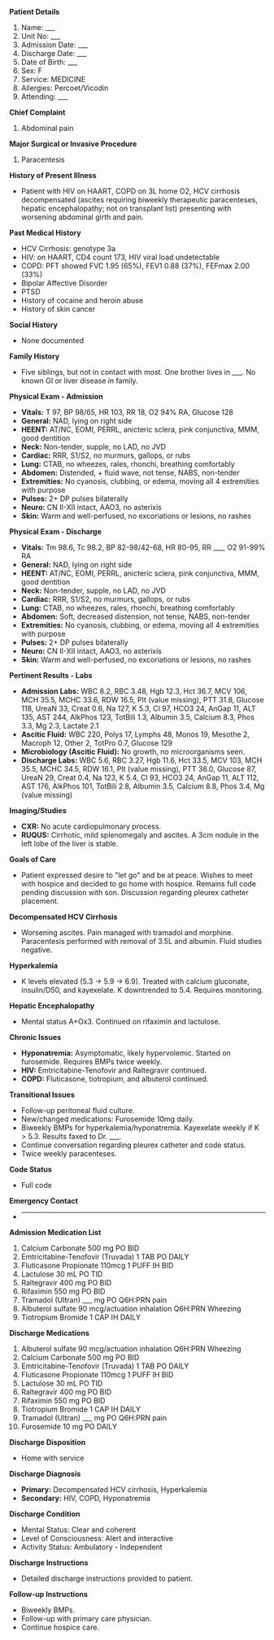 **Patient Details**

1. Name: ___
2. Unit No: ___
3. Admission Date: ___
4. Discharge Date: ___
5. Date of Birth: ___
6. Sex: F
7. Service: MEDICINE
8. Allergies: Percoet/Vicodin
9. Attending: ___

**Chief Complaint**

1. Abdominal pain

**Major Surgical or Invasive Procedure**

1. Paracentesis

**History of Present Illness**

*   Patient with HIV on HAART, COPD on 3L home O2, HCV cirrhosis decompensated (ascites requiring biweekly therapeutic paracenteses, hepatic encephalopathy; not on transplant list) presenting with worsening abdominal girth and pain.

**Past Medical History**

*   HCV Cirrhosis: genotype 3a
*   HIV: on HAART, CD4 count 173, HIV viral load undetectable
*   COPD: PFT showed FVC 1.95 (65%), FEV1 0.88 (37%), FEFmax 2.00 (33%)
*   Bipolar Affective Disorder
*   PTSD
*   History of cocaine and heroin abuse
*   History of skin cancer

**Social History**

*   None documented

**Family History**

*   Five siblings, but not in contact with most. One brother lives in ___. No known GI or liver disease in family.

**Physical Exam - Admission**

*   **Vitals:** T 97, BP 98/65, HR 103, RR 18, O2 94% RA, Glucose 128
*   **General:** NAD, lying on right side
*   **HEENT:** AT/NC, EOMI, PERRL, anicteric sclera, pink conjunctiva, MMM, good dentition
*   **Neck:** Non-tender, supple, no LAD, no JVD
*   **Cardiac:** RRR, S1/S2, no murmurs, gallops, or rubs
*   **Lung:** CTAB, no wheezes, rales, rhonchi, breathing comfortably
*   **Abdomen:** Distended, + fluid wave, not tense, NABS, non-tender
*   **Extremities:** No cyanosis, clubbing, or edema, moving all 4 extremities with purpose
*   **Pulses:** 2+ DP pulses bilaterally
*   **Neuro:** CN II-XII intact, AAO3, no asterixis
*   **Skin:** Warm and well-perfused, no excoriations or lesions, no rashes

**Physical Exam - Discharge**

*   **Vitals:** Tm 98.6, Tc 98.2, BP 82-98/42-68, HR 80-95, RR ___, O2 91-99% RA
*   **General:** NAD, lying on right side
*   **HEENT:** AT/NC, EOMI, PERRL, anicteric sclera, pink conjunctiva, MMM, good dentition
*   **Neck:** Non-tender, supple, no LAD, no JVD
*   **Cardiac:** RRR, S1/S2, no murmurs, gallops, or rubs
*   **Lung:** CTAB, no wheezes, rales, rhonchi, breathing comfortably
*   **Abdomen:** Soft, decreased distension, not tense, NABS, non-tender
*   **Extremities:** No cyanosis, clubbing, or edema, moving all 4 extremities with purpose
*   **Pulses:** 2+ DP pulses bilaterally
*   **Neuro:** CN II-XII intact, AAO3, no asterixis
*   **Skin:** Warm and well-perfused, no excoriations or lesions, no rashes

**Pertinent Results - Labs**

*   **Admission Labs:** WBC 8.2, RBC 3.48, Hgb 12.3, Hct 36.7, MCV 106, MCH 35.5, MCHC 33.6, RDW 16.5, Plt (value missing), PTT 31.8, Glucose 118, UreaN 33, Creat 0.6, Na 127, K 5.3, Cl 97, HCO3 24, AnGap 11, ALT 135, AST 244, AlkPhos 123, TotBili 1.3, Albumin 3.5, Calcium 8.3, Phos 3.3, Mg 2.3, Lactate 2.1
*   **Ascitic Fluid:** WBC 220, Polys 17, Lymphs 48, Monos 19, Mesothe 2, Macroph 12, Other 2, TotPro 0.7, Glucose 129
*   **Microbiology (Ascitic Fluid):** No growth, no microorganisms seen.
*   **Discharge Labs:** WBC 5.6, RBC 3.27, Hgb 11.6, Hct 33.5, MCV 103, MCH 35.5, MCHC 34.5, RDW 16.1, Plt (value missing), PTT 36.0, Glucose 87, UreaN 29, Creat 0.4, Na 123, K 5.4, Cl 93, HCO3 24, AnGap 11, ALT 112, AST 176, AlkPhos 101, TotBili 2.8, Albumin 3.5, Calcium 8.8, Phos 3.4, Mg (value missing)

**Imaging/Studies**

*   **CXR:** No acute cardiopulmonary process.
*   **RUQUS:** Cirrhotic, mild splenomegaly and ascites. A 3cm nodule in the left lobe of the liver is stable.

**Goals of Care**

*   Patient expressed desire to "let go" and be at peace. Wishes to meet with hospice and decided to go home with hospice. Remains full code pending discussion with son. Discussion regarding pleurex catheter placement.

**Decompensated HCV Cirrhosis**

*   Worsening ascites. Pain managed with tramadol and morphine. Paracentesis performed with removal of 3.5L and albumin. Fluid studies negative.

**Hyperkalemia**

*   K levels elevated (5.3 -> 5.9 -> 6.9). Treated with calcium gluconate, insulin/D50, and kayexelate. K downtrended to 5.4. Requires monitoring.

**Hepatic Encephalopathy**

*   Mental status A+Ox3. Continued on rifaximin and lactulose.

**Chronic Issues**

*   **Hyponatremia:** Asymptomatic, likely hypervolemic. Started on furosemide. Requires BMPs twice weekly.
*   **HIV:** Emtricitabine-Tenofovir and Raltegravir continued.
*   **COPD:** Fluticasone, tiotropium, and albuterol continued.

**Transitional Issues**

*   Follow-up peritoneal fluid culture.
*   New/changed medications: Furosemide 10mg daily.
*   Biweekly BMPs for hyperkalemia/hyponatremia. Kayexelate weekly if K > 5.3. Results faxed to Dr. ___.
*   Continue conversation regarding pleurex catheter and code status.
*   Twice weekly paracenteses.

**Code Status**

*   Full code

**Emergency Contact**

*   ___ ___

**Admission Medication List**

1.  Calcium Carbonate 500 mg PO BID
2.  Emtricitabine-Tenofovir (Truvada) 1 TAB PO DAILY
3.  Fluticasone Propionate 110mcg 1 PUFF IH BID
4.  Lactulose 30 mL PO TID
5.  Raltegravir 400 mg PO BID
6.  Rifaximin 550 mg PO BID
7.  Tramadol (Ultran) ___ mg PO Q6H:PRN pain
8.  Albuterol sulfate 90 mcg/actuation inhalation Q6H:PRN Wheezing
9.  Tiotropium Bromide 1 CAP IH DAILY

**Discharge Medications**

1.  Albuterol sulfate 90 mcg/actuation inhalation Q6H:PRN Wheezing
2.  Calcium Carbonate 500 mg PO BID
3.  Emtricitabine-Tenofovir (Truvada) 1 TAB PO DAILY
4.  Fluticasone Propionate 110mcg 1 PUFF IH BID
5.  Lactulose 30 mL PO TID
6.  Raltegravir 400 mg PO BID
7.  Rifaximin 550 mg PO BID
8.  Tiotropium Bromide 1 CAP IH DAILY
9.  Tramadol (Ultran) ___ mg PO Q6H:PRN pain
10. Furosemide 10 mg PO DAILY

**Discharge Disposition**

*   Home with service

**Discharge Diagnosis**

*   **Primary:** Decompensated HCV cirrhosis, Hyperkalemia
*   **Secondary:** HIV, COPD, Hyponatremia

**Discharge Condition**

*   Mental Status: Clear and coherent
*   Level of Consciousness: Alert and interactive
*   Activity Status: Ambulatory - Independent

**Discharge Instructions**

*   Detailed discharge instructions provided to patient.

**Follow-up Instructions**

*   Biweekly BMPs.
*   Follow-up with primary care physician.
*   Continue hospice care.